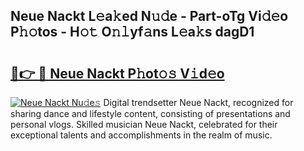 ## Neue Nackt L𝚎a𝚔ed N𝚞𝚍e - Part-oTg Vi𝚍𝚎o P𝚑𝚘tos - H𝚘𝚝 O𝚗𝚕yf𝚊ns L𝚎a𝚔s dagD1

# <h2><a href="http://kf6hme.oniu.top/?m=Neue+Nackt">🔗👉 🔴 Neue Nackt P𝚑ot𝚘𝚜 V𝚒d𝚎o</a></h2>

[![Neue Nackt Nu𝚍e𝚜](https://i.imgur.com/0qMVB7G.gif)](http://kf6hme.oniu.top/?m=Neue+Nackt)
Digital trendsetter Neue Nackt, recognized for sharing dance and lifestyle content, consisting of presentations and personal vlogs. Skilled musician Neue Nackt, celebrated for their exceptional talents and accomplishments in the realm of music.  
